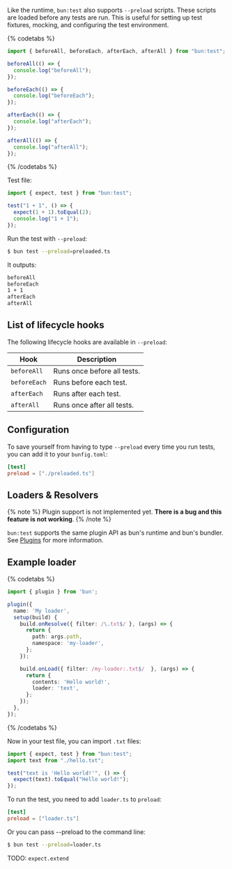 Like the runtime, `bun:test` also supports `--preload` scripts. These scripts are loaded before any tests are run. This is useful for setting up test fixtures, mocking, and configuring the test environment.

{% codetabs %}

```ts#preloaded.ts
import { beforeAll, beforeEach, afterEach, afterAll } from "bun:test";

beforeAll(() => {
  console.log("beforeAll");
});

beforeEach(() => {
  console.log("beforeEach");
});

afterEach(() => {
  console.log("afterEach");
});

afterAll(() => {
  console.log("afterAll");
});
```

{% /codetabs %}

Test file:

```ts
import { expect, test } from "bun:test";

test("1 + 1", () => {
  expect(1 + 1).toEqual(2);
  console.log("1 + 1");
});
```

Run the test with `--preload`:

```sh
$ bun test --preload=preloaded.ts
```

It outputs:

```sh
beforeAll
beforeEach
1 + 1
afterEach
afterAll
```

## List of lifecycle hooks

The following lifecycle hooks are available in `--preload`:

| Hook         | Description                 |
| ------------ | --------------------------- |
| `beforeAll`  | Runs once before all tests. |
| `beforeEach` | Runs before each test.      |
| `afterEach`  | Runs after each test.       |
| `afterAll`   | Runs once after all tests.  |

## Configuration

To save yourself from having to type `--preload` every time you run tests, you can add it to your `bunfig.toml`:

```toml
[test]
preload = ["./preloaded.ts"]
```

## Loaders & Resolvers

{% note %}
Plugin support is not implemented yet. **There is a bug and this feature is not working**.
{% /note %}

`bun:test` supports the same plugin API as bun's runtime and bun's bundler. See [Plugins](docs/bundler/plugins#usage) for more information.

## Example loader

{% codetabs %}

```ts#loader.ts
import { plugin } from 'bun';

plugin({
  name: 'My loader',
  setup(build) {
    build.onResolve({ filter: /\.txt$/ }, (args) => {
      return {
        path: args.path,
        namespace: 'my-loader',
      };
    });

    build.onLoad({ filter: /my-loader:.txt$/  }, (args) => {
      return {
        contents: 'Hello world!',
        loader: 'text',
      };
    });
  },
});
```

{% /codetabs %}

Now in your test file, you can import `.txt` files:

```ts#my-test.test.ts
import { expect, test } from "bun:test";
import text from "./hello.txt";

test("text is 'Hello world!'", () => {
  expect(text).toEqual("Hello world!");
});
```

To run the test, you need to add `loader.ts` to `preload`:

```toml
[test]
preload = ["loader.ts"]
```

Or you can pass --preload to the command line:

```sh
$ bun test --preload=loader.ts
```

TODO: `expect.extend`
